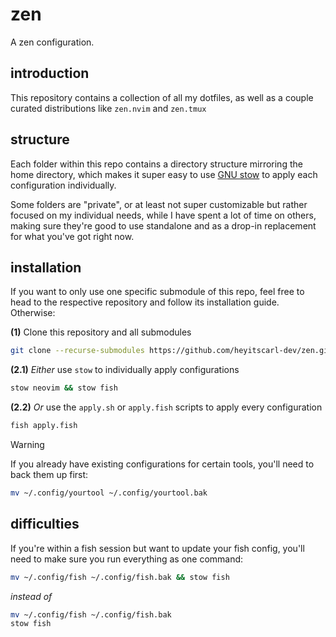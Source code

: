 # zen

A zen configuration.

## introduction

This repository contains a collection of all my dotfiles, as well as a couple curated distributions like `zen.nvim` and `zen.tmux`

## structure

Each folder within this repo contains a directory structure mirroring the home directory, which makes it super easy
to use [GNU stow](https://www.gnu.org/software/stow/) to apply each configuration individually.

Some folders are "private", or at least not super customizable but rather focused on my individual needs, while I have
spent a lot of time on others, making sure they're good to use standalone and as a drop-in replacement for what you've
got right now.

## installation

If you want to only use one specific submodule of this repo, feel free to head to the respective repository and follow
its installation guide. Otherwise:

**(1)** Clone this repository and all submodules

```bash
git clone --recurse-submodules https://github.com/heyitscarl-dev/zen.git ~/.zen
```

**(2.1)** _Either_ use `stow` to individually apply configurations
```bash
stow neovim && stow fish
```

**(2.2)** _Or_ use the `apply.sh` or `apply.fish` scripts to apply every configuration
```bash
fish apply.fish
```

> [!WARNING]
> If you already have existing configurations for certain tools, you'll need to back them up first:
> ```bash
> mv ~/.config/yourtool ~/.config/yourtool.bak
> ```

## difficulties 

If you're within a fish session but want to update your fish config, you'll need to make sure you run 
everything as one command:

```bash
mv ~/.config/fish ~/.config/fish.bak && stow fish
```

_instead of_

```bash
mv ~/.config/fish ~/.config/fish.bak
stow fish
```

